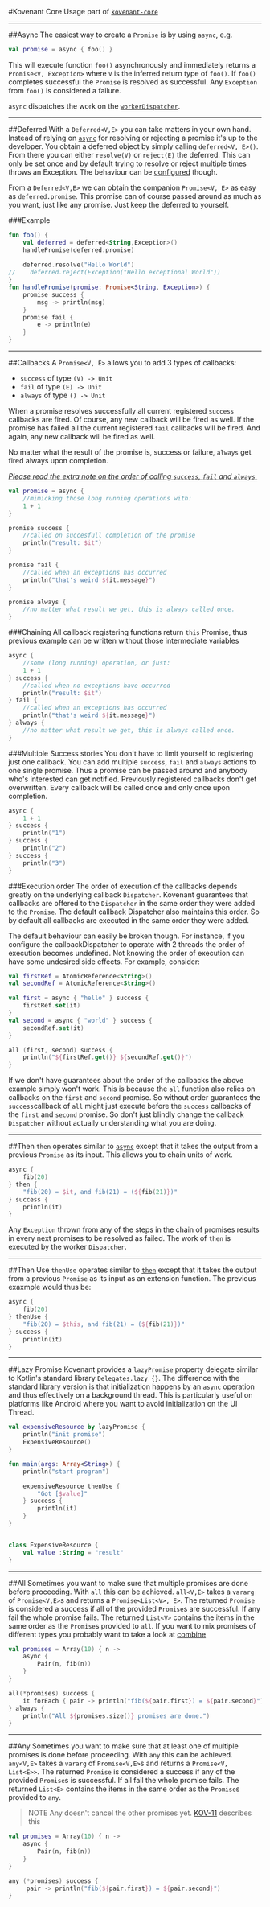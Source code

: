#Kovenant Core Usage
part of [`kovenant-core`](../index.md#artifacts)

---

##Async
The easiest way to create a `Promise` is by using `async`, e.g.
```kt
val promise = async { foo() }
```
This will execute function `foo()` asynchronously and immediately returns a `Promise<V, Exception>` where `V` is
the inferred return type of `foo()`. If `foo()` completes successful the `Promise` is resolved as successful. Any 
`Exception` from `foo()` is considered a failure.

`async` dispatches the work on the [`workerDispatcher`](core_config.md). 

---

##Deferred
With a `Deferred<V,E>` you can take matters in your own hand. Instead of relying on [`async`](#async) for resolving
or rejecting a promise it's up to the developer. You obtain a deferred object by simply calling `deferred<V, E>()`.
From there you can either `resolve(V)` or `reject(E)` the deferred. This can only be set once and by default trying
to resolve or reject multiple times throws an Exception. The behaviour can be [configured](core_config.md) though.
 
From a `Deferred<V,E>` we can obtain the companion `Promise<V, E>` as easy as `deferred.promise`. This promise can
of course passed around as much as you want, just like any promise. Just keep the deferred to yourself. 

###Example

```kt
fun foo() {
    val deferred = deferred<String,Exception>()
    handlePromise(deferred.promise)
    
    deferred.resolve("Hello World")
//    deferred.reject(Exception("Hello exceptional World"))
}
fun handlePromise(promise: Promise<String, Exception>) {
    promise success {
        msg -> println(msg)
    }
    promise fail {
        e -> println(e)
    }
}
```

---

##Callbacks
A `Promise<V, E>` allows you to add 3 types of callbacks:

* `success` of type `(V) -> Unit`
* `fail` of type `(E) -> Unit`
* `always` of type `() -> Unit`

When a promise resolves successfully all current registered `success` callbacks are fired. Of course, any
new callback will be fired as well. If the promise has failed all the current registered `fail` callbacks will
be fired. And again, any new callback will be fired as well. 

No matter what the result of the promise is, success or failure, `always` get fired always upon completion.

[*Please read the extra note on the order of calling `success`, `fail` and `always`.*](#execution-order)

```kt
val promise = async {
	//mimicking those long running operations with:
	1 + 1
}

promise success {
	//called on succesfull completion of the promise
	println("result: $it")	
}

promise fail {
	//called when an exceptions has occurred
	println("that's weird ${it.message}") 
}

promise always {
	//no matter what result we get, this is always called once.
}
```

###Chaining
All callback registering functions return `this` Promise, thus previous example can be written without those intermediate variables

```kt
async {
	//some (long running) operation, or just:
	1 + 1
} success {
	//called when no exceptions have occurred
	println("result: $it")	
} fail {
	//called when an exceptions has occurred
	println("that's weird ${it.message}") 
} always {
	//no matter what result we get, this is always called once.
}
```


###Multiple Success stories
You don't have to limit yourself to registering just one callback. You can add multiple `success`, `fail` and `always` actions to one single promise. 
Thus a promise can be passed around and anybody who's interested can get notified. Previously registered callbacks don't get overwritten. 
Every callback will be called once and only once upon completion.

```kt
async {
	1 + 1
} success {
	println("1")	
} success {
	println("2")	
} success {
	println("3")	
}
```

###Execution order
The order of execution of the callbacks depends greatly on the underlying callback `Dispatcher`. Kovenant guarantees
that callbacks are offered to the `Dispatcher` in the same order they were added to the `Promise`. The default
callback Dispatcher also maintains this order. So by default all callbacks are executed in the same order they were 
added. 

The default behaviour can easily be broken though. For instance, if you configure the callbackDispatcher to operate with 
2 threads the order of execution becomes undefined. Not knowing the order of execution can have some undesired side 
 effects. For example, consider:
```kt
val firstRef = AtomicReference<String>()
val secondRef = AtomicReference<String>()

val first = async { "hello" } success {
	firstRef.set(it)
}
val second = async { "world" } success {
	secondRef.set(it)
}

all (first, second) success {
	println("${firstRef.get()} ${secondRef.get()}")
}
```

If we don't have guarantees about the order of the callbacks the above example simply won't work. This is because
the `all` function also relies on callbacks on the `first` and `second` promise. So without order guarantees the
`success`callback of `all` might just execute before the `success` callbacks of the `first` and `second` promise. 
So don't just blindly change the callback `Dispatcher` without actually understanding what you are doing.

---

##Then
`then` operates similar to [`async`](#async) except that it takes the output from a previous `Promise` as its input.
This allows you to chain units of work.

```kt
async {
    fib(20)
} then {
    "fib(20) = $it, and fib(21) = (${fib(21)})"
} success {
    println(it)
}
```
Any `Exception` thrown from any of the steps in the chain of promises results in every next promises to be resolved as
failed. The work of `then` is executed by the worker `Dispatcher`. 

---

##Then Use
`thenUse` operates similar to [`then`](#then) except that it takes the output from a previous `Promise` as its input
as an extension function. The previous exaxmple would thus be:

```kt
async {
    fib(20)
} thenUse {
    "fib(20) = $this, and fib(21) = (${fib(21)})"
} success {
    println(it)
}
```

---

##Lazy Promise
Kovenant provides a `lazyPromise` property delegate similar to Kotlin's standard library `Delegates.lazy {}`. 
The difference with the standard library version is that initialization happens by an [`async`](#async) operation and
thus effectively on a background thread. This is particularly useful on platforms like Android where you want to avoid
initialization on the UI Thread. 

```kt
val expensiveResource by lazyPromise {
    println("init promise")
    ExpensiveResource()
}

fun main(args: Array<String>) {
    println("start program")

    expensiveResource thenUse {
        "Got [$value]"
    } success {
        println(it)
    }
}


class ExpensiveResource {
    val value :String = "result"
}
```

---

##All
Sometimes you want to make sure that multiple promises are done before proceeding. With `all` this can be achieved.
`all<V,E>` takes a `vararg` of `Promise<V,E>`s and returns a `Promise<List<V>, E>`. The returned `Promise` is considered a
success if all of the provided `Promise`s are successful. If any fail the whole promise fails. The returned `List<V>`
contains the items in the same order as the `Promise`s provided to `all`. If you want to mix promises of different types
you probably want to take a look at [combine](combine_usage.md)

```kt
val promises = Array(10) { n ->
	async {
		Pair(n, fib(n))
	}
}

all(*promises) success {
	it forEach { pair -> println("fib(${pair.first}) = ${pair.second}") }
} always {
	println("All ${promises.size()} promises are done.")
}
```


---

##Any
Sometimes you want to make sure that at least one of multiple promises is done before proceeding. With `any` this can be achieved.
`any<V,E>` takes a `vararg` of `Promise<V,E>`s and returns a `Promise<V, List<E>>`. The returned `Promise` is considered a
success if any of the provided `Promise`s is successful. If all fail the whole promise fails. The returned `List<E>`
contains the items in the same order as the `Promise`s provided to `any`.
 
>NOTE Any doesn't cancel the other promises yet. [KOV-11](http://komponents.myjetbrains.com/youtrack/issue/KOV-11) describes
>this

```kt
val promises = Array(10) { n ->
	async {
		Pair(n, fib(n))
	}
}

any (*promises) success {
	 pair -> println("fib(${pair.first}) = ${pair.second}")
} 
```